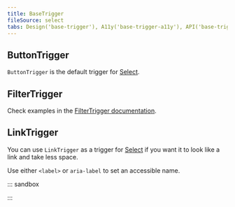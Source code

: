 ```yaml
---
title: BaseTrigger
fileSource: select
tabs: Design('base-trigger'), A11y('base-trigger-a11y'), API('base-trigger-api'), Example('base-trigger-code'), Changelog('base-trigger-changelog')
---
```


## ButtonTrigger

`ButtonTrigger` is the default trigger for [Select](../select/select-code.md).

## FilterTrigger

Check examples in the [FilterTrigger documentation](/components/filter-trigger/filter-trigger-code).

## LinkTrigger

You can use `LinkTrigger` as a trigger for [Select](../select/select-code.md) if you want it to look like a link and take less space.

Use either `<label>` or `aria-label` to set an accessible name.

::: sandbox

<script lang="tsx">
  export Demo from 'stories/components/base-trigger/docs/examples/link-trigger.tsx';
</script>

:::
